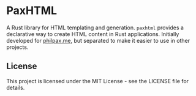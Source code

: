# PaxHTML

A Rust library for HTML templating and generation.
`paxhtml` provides a declarative way to create HTML content in Rust applications.
Initially developed for [philpax.me](https://github.com/philpax/philpax.github.io), but separated
to make it easier to use in other projects.

## License

This project is licensed under the MIT License - see the LICENSE file for details.